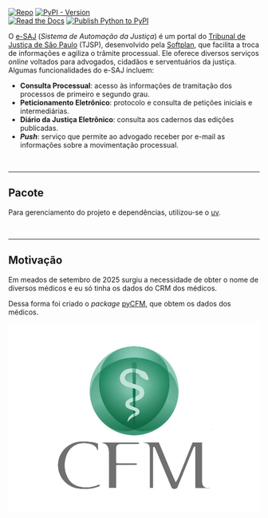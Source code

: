 [![Repo](https://img.shields.io/badge/GitHub-repo-blue?logo=github&logoColor=f5f5f5)](https://github.com/michelmetran/pyCFM)
[![PyPI - Version](https://img.shields.io/pypi/v/pyesaj?logo=pypi&label=PyPI&color=blue)](https://pypi.org/project/pycfm/)<br>
[![Read the Docs](https://img.shields.io/readthedocs/pyCFM?logo=ReadTheDocs&label=Read%20The%20Docs)](https://pyCFM.readthedocs.io/)
[![Publish Python to PyPI](https://github.com/michelmetran/pyCFM/actions/workflows/publish-to-pypi-uv.yml/badge.svg)](https://github.com/michelmetran/pyCFM/actions/workflows/publish-to-pypi-uv.yml)

O [e-SAJ](https://esaj.tjsp.jus.br/) (_Sistema de Automação da Justiça_) é um portal do [Tribunal de Justiça de São Paulo](https://www.tjsp.jus.br/) (TJSP), desenvolvido pela [Softplan](https://www.softplan.com.br/), que facilita a troca de informações e agiliza o trâmite processual. Ele oferece diversos serviços _online_ voltados para advogados, cidadãos e serventuários da justiça. Algumas funcionalidades do e-SAJ incluem:

- **Consulta Processual**: acesso às informações de tramitação dos processos de primeiro e segundo grau.
- **Peticionamento Eletrônico**: protocolo e consulta de petições iniciais e intermediárias.
- **Diário da Justiça Eletrônico**: consulta aos cadernos das edições publicadas.
- **_Push_**: serviço que permite ao advogado receber por e-mail as informações sobre a movimentação processual.

<br>

---

## Pacote

Para gerenciamento do projeto e dependências, utilizou-se o [uv](https://docs.astral.sh/uv/).

<br>

---

## Motivação

Em meados de setembro de 2025 surgiu a necessidade de obter o nome de diversos médicos e eu só tinha os dados do CRM dos médicos.

Dessa forma foi criado o _package_ [pyCFM](https://dev.azure.com/mpsp/Informa%C3%A7%C3%B5es%20Estat%C3%ADsticas/_git/pyesaj), que obtem os dados dos médicos.

![CFM](./assets/logo_cfm.jpg)
